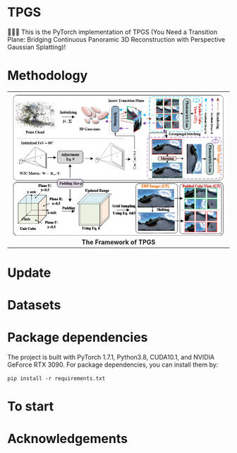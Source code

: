 # TPGS
:triangular_flag_on_post::triangular_flag_on_post::triangular_flag_on_post: This is the PyTorch implementation of TPGS (You Need a Transition Plane: Bridging Continuous Panoramic 3D Reconstruction with Perspective Gaussian Splatting)!  
# Methodology
<table>
	<tr><th colspan="2" width="1200" height="200"><center><img src="/img/TPGS.png">The Framework of TPGS</center></th></tr>
</table>


# Update

# Datasets


# Package dependencies
The project is built with PyTorch 1.7.1, Python3.8, CUDA10.1, and NVIDIA GeForce RTX 3090. For package dependencies, you can install them by:
```
pip install -r requirements.txt
```
# To start

# Acknowledgements

